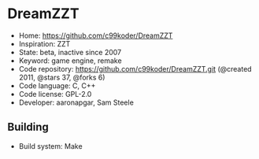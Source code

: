 # DreamZZT

- Home: https://github.com/c99koder/DreamZZT
- Inspiration: ZZT
- State: beta, inactive since 2007
- Keyword: game engine, remake
- Code repository: https://github.com/c99koder/DreamZZT.git (@created 2011, @stars 37, @forks 6)
- Code language: C, C++
- Code license: GPL-2.0
- Developer: aaronapgar, Sam Steele

## Building

- Build system: Make
